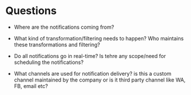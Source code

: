 # Questions

- Where are the notifications coming from?

- What kind of transformation/filtering needs to happen? Who maintains these transformations and filtering?

- Do all notifications go in real-time? Is tehre any scope/need for scheduling the notifications?

- What channels are used for notification delivery? is this a custom channel maintained by the company or is it third party channel like WA, FB, email etc?